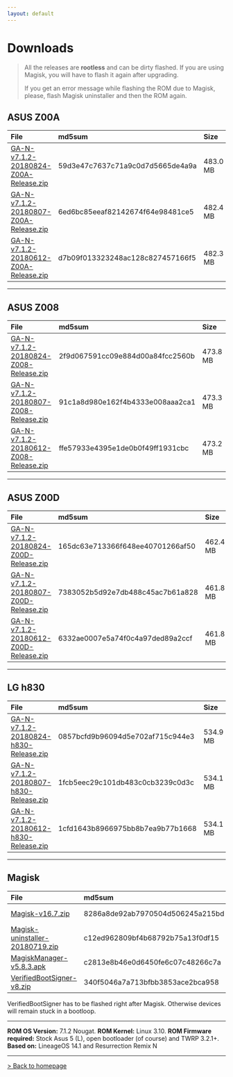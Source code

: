 ```yaml
---
layout: default
---
```


# Downloads

> All the releases are **rootless** and can be dirty flashed. If you are using Magisk, you will have to flash it again after upgrading.
>
>  If you get an error message while flashing the ROM due to Magisk, please, flash Magisk uninstaller and then the ROM again.



## ASUS Z00A

| File                                            | md5sum          | Size          |
|:------------------------------------------------|:------------------|:------------------|
| [GA-N-v7.1.2-20180824-Z00A-Release.zip](https://sourceforge.net/projects/groovyandroid/files/Z00A/GA-N-v7.1.2-20180824-Z00A-Release.zip/download)           | 59d3e47c7637c71a9c0d7d5665de4a9a | 483.0 MB |
| [GA-N-v7.1.2-20180807-Z00A-Release.zip](https://sourceforge.net/projects/groovyandroid/files/Z00A/GA-N-v7.1.2-20180807-Z00A-Release.zip/download)           | 6ed6bc85eeaf82142674f64e98481ce5 | 482.4 MB |
| [GA-N-v7.1.2-20180612-Z00A-Release.zip](https://sourceforge.net/projects/groovyandroid/files/Z00A/GA-N-v7.1.2-20180612-Z00A-Release.zip/download)           | d7b09f013323248ac128c827457166f5 | 482.3 MB |

* * *

## ASUS Z008

| File                                            | md5sum          | Size          |
|:------------------------------------------------|:------------------|:------------------|
| [GA-N-v7.1.2-20180824-Z008-Release.zip](https://sourceforge.net/projects/groovyandroid/files/Z008/GA-N-v7.1.2-20180824-Z008-Release.zip/download)           | 2f9d067591cc09e884d00a84fcc2560b | 473.8 MB |
| [GA-N-v7.1.2-20180807-Z008-Release.zip](https://sourceforge.net/projects/groovyandroid/files/Z008/GA-N-v7.1.2-20180807-Z008-Release.zip/download)           | 91c1a8d980e162f4b4333e008aaa2ca1 | 473.3 MB |
| [GA-N-v7.1.2-20180612-Z008-Release.zip](https://sourceforge.net/projects/groovyandroid/files/Z008/GA-N-v7.1.2-20180612-Z008-Release.zip/download)           | ffe57933e4395e1de0b0f49ff1931cbc | 473.2 MB |

* * *

## ASUS Z00D

| File                                            | md5sum          | Size          |
|:------------------------------------------------|:------------------|:------------------|
| [GA-N-v7.1.2-20180824-Z00D-Release.zip](https://sourceforge.net/projects/groovyandroid/files/Z00D/GA-N-v7.1.2-20180824-Z00D-Release.zip/download)           | 165dc63e713366f648ee40701266af50 | 462.4 MB |
| [GA-N-v7.1.2-20180807-Z00D-Release.zip](https://sourceforge.net/projects/groovyandroid/files/Z00D/GA-N-v7.1.2-20180807-Z00D-Release.zip/download)           | 7383052b5d92e7db488c45ac7b61a828 | 461.8 MB |
| [GA-N-v7.1.2-20180612-Z00D-Release.zip](https://sourceforge.net/projects/groovyandroid/files/Z00D/GA-N-v7.1.2-20180612-Z00D-Release.zip/download)           | 6332ae0007e5a74f0c4a97ded89a2ccf | 461.8 MB |

* * *

## LG h830

| File                                            | md5sum          | Size          |
|:------------------------------------------------|:------------------|:------------------|
| [GA-N-v7.1.2-20180824-h830-Release.zip](https://sourceforge.net/projects/groovyandroid/files/h830/GA-N-v7.1.2-20180824-h830-Release.zip/download)           | 0857bcfd9b96094d5e702af715c944e3 | 534.9 MB |
| [GA-N-v7.1.2-20180807-h830-Release.zip](https://sourceforge.net/projects/groovyandroid/files/h830/GA-N-v7.1.2-20180807-h830-Release.zip/download)           | 1fcb5eec29c101db483c0cb3239c0d3c | 534.1 MB |
| [GA-N-v7.1.2-20180612-h830-Release.zip](https://sourceforge.net/projects/groovyandroid/files/h830/GA-N-v7.1.2-20180612-h830-Release.zip/download)           | 1cfd1643b8966975bb8b7ea9b77b1668 | 534.1 MB |

* * *

## Magisk

| File                                            | md5sum          | Size          |
|:------------------------------------------------|:------------------|:------------------|
| [Magisk-v16.7.zip](https://sourceforge.net/projects/magisk/files/Magisk-v16.7.zip/download)           | 8286a8de92ab7970504d506245a215bd | 4.3 MB |
| [Magisk-uninstaller-20180719.zip](https://sourceforge.net/projects/magisk/files/Magisk-uninstaller-20180719.zip/download)           | c12ed962809bf4b68792b75a13f0df15 | 2.4 MB |
| [MagiskManager-v5.8.3.apk](https://sourceforge.net/projects/magisk/files/MagiskManager-v5.8.3.apk/download)           | c2813e8b46e0d6450fe6c07c48266c7a | 2.0 MB |
| [VerifiedBootSigner-v8.zip](https://sourceforge.net/projects/magisk/files/VerifiedBootSigner-v8.zip/download)           | 340f5046a7a713bfbb3853ace2bca958 | 38.7 kB |

VerifiedBootSigner has to be flashed right after Magisk. Otherwise devices will remain stuck in a bootloop.

* * *

**ROM OS Version:** 7.1.2 Nougat. **ROM Kernel:** Linux 3.10. **ROM Firmware required:** Stock Asus 5 (L), open bootloader (of course) and TWRP 3.2.1+. **Based on:** LineageOS 14.1 and Resurrection Remix N

* * *

[> Back to homepage](./)

